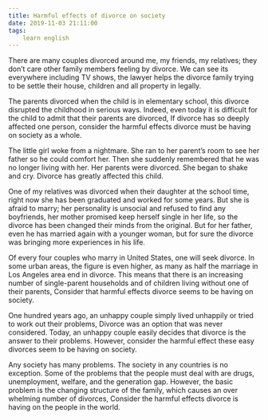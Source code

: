 ```yaml
---
title: Harmful effects of divorce on society
date: 2019-11-03 21:11:00
tags:
    learn english
---
```

There are many couples divorced around me, my friends,
my relatives; they don’t care other family members feeling by divorce. We can
see its everywhere including TV shows, the lawyer helps the divorce family trying
to be settle their house, children and all property in legally.

The parents divorced when the child is in elementary
school, this divorce disrupted the childhood in serious ways. Indeed, even
today it is difficult for the child to admit that their parents are divorced,
If divorce has so deeply affected one person, consider the harmful effects divorce
must be having on society as a whole.

The little girl woke from a nightmare. She ran to her parent’s
room to see her father so he could comfort her. Then she suddenly remembered
that he was no longer living with her. Her parents were divorced. She began to
shake and cry. Divorce has greatly affected this child. 

One of my relatives was divorced when their daughter
at the school time, right now she has been graduated and worked for some years.
But she is afraid to marry; her personality is unsocial and refused to find any
boyfriends, her mother promised keep herself single in her life, so the divorce
has been changed their minds from the original. But for her father, even he has
married again with a younger woman, but for sure the divorce was bringing more experiences
in his life.

Of every four couples who marry in United States, one
will seek divorce. In some urban areas, the figure is even higher, as many as
half the marriage in Los Angeles area end in divorce. This means that there is
an increasing number of single-parent households and of children living without
one of their parents, Consider that harmful effects divorce seems to be having
on society.

One hundred years ago, an unhappy couple simply lived
unhappily or tried to work out their problems, Divorce was an option that was
never considered. Today, an unhappy couple easily decides that divorce is the
answer to their problems. However, consider the harmful effect these easy
divorces seem to be having on society.

Any society has many problems. The society in any
countries is no exception. Some of the problems that the people must deal with
are drugs, unemployment, welfare, and the generation gap. However, the basic
problem is the changing structure of the family, which causes an over whelming
number of divorces, Consider the harmful effects divorce is having on the
people in the world.